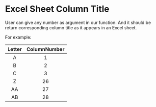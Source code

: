 # Excel Sheet Column Title

User can give any number as argument in our function. And it should be return
corresponding column title as it appears in an Excel sheet.

For example:

| Letter | ColumnNumber |
| :----: | :----------: |
|   A    |      1       |
|   B    |      2       |
|   C    |      3       |
|   Z    |      26      |
|   AA   |      27      |
|   AB   |      28      |
